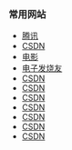 
<h3>常用网站</h3>
<ul>
  <li><a href="https://www.qq.com"             target="view_window">腾讯</a></li>
  <li><a href="https://www.csdn.net"           target="view_window">CSDN</a></li>
  <li><a href="https://www.xiaopian.com"       target="view_window">电影</a></li>
  <li><a href="http://www.elecfans.com/"           target="view_window">电子发烧友</a></li>
  <li><a href="https://www.csdn.net"           target="view_window">CSDN</a></li>
  <li><a href="https://www.csdn.net"           target="view_window">CSDN</a></li>
  <li><a href="https://www.csdn.net"           target="view_window">CSDN</a></li>
  <li><a href="https://www.csdn.net"           target="view_window">CSDN</a></li>
  <li><a href="https://www.csdn.net"           target="view_window">CSDN</a></li>
  <li><a href="https://www.csdn.net"           target="view_window">CSDN</a></li>
  <li><a href="https://www.csdn.net"           target="view_window">CSDN</a></li>
</ul>
